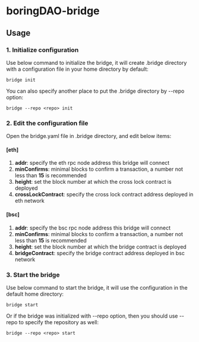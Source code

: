 # boringDAO-bridge

## Usage

### 1. Initialize configuration

Use below command to initialize the bridge, it will create .bridge directory with a configuration file in your home directory by default:
```shell
bridge init
```

You can also specify another place to put the .bridge directory by --repo option:
```shell
bridge --repo <repo> init
```

### 2. Edit the configuration file

Open the bridge.yaml file in .bridge directory, and edit below items:
#### [eth]
1. **addr**: specify the eth rpc node address this bridge will connect
1. **minConfirms**: minimal blocks to confirm a transaction, a number not less than **15** is recommended 
1. **height**: set the block number at which the cross lock contract is deployed
1. **crossLockContract**: specify the cross lock contract address deployed in eth network
#### [bsc]
1. **addr**: specify the bsc rpc node address this bridge will connect
1. **minConfirms**: minimal blocks to confirm a transaction, a number not less than **15** is recommended
1. **height**: set the block number at which the bridge contract is deployed
1. **bridgeContract**: specify the bridge contract address deployed in bsc network

### 3. Start the bridge

Use below command to start the bridge, it will use the configuration in the default home directory:
```shell
bridge start
```

Or if the bridge was initialized with --repo option, then you should use --repo to specify the repository as well:
```shell
bridge --repo <repo> start
```